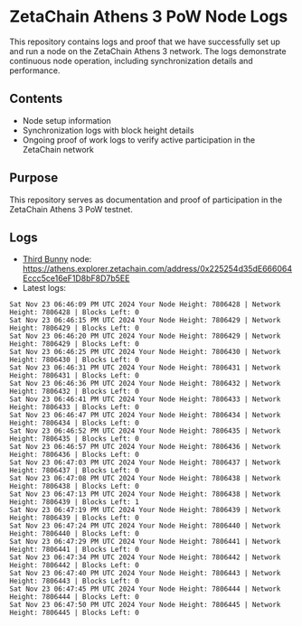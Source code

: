 # ZetaChain Athens 3 PoW Node Logs
This repository contains logs and proof that we have successfully set up and run a node on the ZetaChain Athens 3 network. The logs demonstrate continuous node operation, including synchronization details and performance.

## Contents
- Node setup information
- Synchronization logs with block height details
- Ongoing proof of work logs to verify active participation in the ZetaChain network

## Purpose
This repository serves as documentation and proof of participation in the ZetaChain Athens 3 PoW testnet.

## Logs

- [Third Bunny](https://thirdbunny.xyz/) node: https://athens.explorer.zetachain.com/address/0x225254d35dE666064Eccc5ce16eF1D8bF8D7b5EE
- Latest logs:
```
Sat Nov 23 06:46:09 PM UTC 2024 Your Node Height: 7806428 | Network Height: 7806428 | Blocks Left: 0
Sat Nov 23 06:46:15 PM UTC 2024 Your Node Height: 7806429 | Network Height: 7806429 | Blocks Left: 0
Sat Nov 23 06:46:20 PM UTC 2024 Your Node Height: 7806429 | Network Height: 7806429 | Blocks Left: 0
Sat Nov 23 06:46:25 PM UTC 2024 Your Node Height: 7806430 | Network Height: 7806430 | Blocks Left: 0
Sat Nov 23 06:46:31 PM UTC 2024 Your Node Height: 7806431 | Network Height: 7806431 | Blocks Left: 0
Sat Nov 23 06:46:36 PM UTC 2024 Your Node Height: 7806432 | Network Height: 7806432 | Blocks Left: 0
Sat Nov 23 06:46:41 PM UTC 2024 Your Node Height: 7806433 | Network Height: 7806433 | Blocks Left: 0
Sat Nov 23 06:46:47 PM UTC 2024 Your Node Height: 7806434 | Network Height: 7806434 | Blocks Left: 0
Sat Nov 23 06:46:52 PM UTC 2024 Your Node Height: 7806435 | Network Height: 7806435 | Blocks Left: 0
Sat Nov 23 06:46:57 PM UTC 2024 Your Node Height: 7806436 | Network Height: 7806436 | Blocks Left: 0
Sat Nov 23 06:47:03 PM UTC 2024 Your Node Height: 7806437 | Network Height: 7806437 | Blocks Left: 0
Sat Nov 23 06:47:08 PM UTC 2024 Your Node Height: 7806438 | Network Height: 7806438 | Blocks Left: 0
Sat Nov 23 06:47:13 PM UTC 2024 Your Node Height: 7806438 | Network Height: 7806439 | Blocks Left: 1
Sat Nov 23 06:47:19 PM UTC 2024 Your Node Height: 7806439 | Network Height: 7806439 | Blocks Left: 0
Sat Nov 23 06:47:24 PM UTC 2024 Your Node Height: 7806440 | Network Height: 7806440 | Blocks Left: 0
Sat Nov 23 06:47:29 PM UTC 2024 Your Node Height: 7806441 | Network Height: 7806441 | Blocks Left: 0
Sat Nov 23 06:47:34 PM UTC 2024 Your Node Height: 7806442 | Network Height: 7806442 | Blocks Left: 0
Sat Nov 23 06:47:40 PM UTC 2024 Your Node Height: 7806443 | Network Height: 7806443 | Blocks Left: 0
Sat Nov 23 06:47:45 PM UTC 2024 Your Node Height: 7806444 | Network Height: 7806444 | Blocks Left: 0
Sat Nov 23 06:47:50 PM UTC 2024 Your Node Height: 7806445 | Network Height: 7806445 | Blocks Left: 0
```
